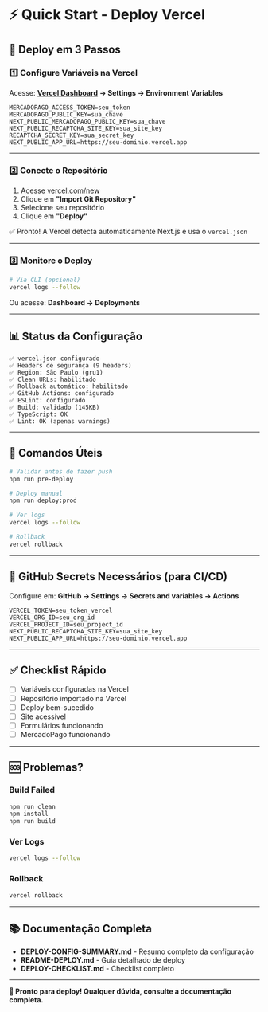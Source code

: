 # ⚡ Quick Start - Deploy Vercel

## 🚀 Deploy em 3 Passos

### 1️⃣ Configure Variáveis na Vercel

Acesse: **[Vercel Dashboard](https://vercel.com) → Settings → Environment Variables**

```env
MERCADOPAGO_ACCESS_TOKEN=seu_token
MERCADOPAGO_PUBLIC_KEY=sua_chave
NEXT_PUBLIC_MERCADOPAGO_PUBLIC_KEY=sua_chave
NEXT_PUBLIC_RECAPTCHA_SITE_KEY=sua_site_key
RECAPTCHA_SECRET_KEY=sua_secret_key
NEXT_PUBLIC_APP_URL=https://seu-dominio.vercel.app
```

---

### 2️⃣ Conecte o Repositório

1. Acesse [vercel.com/new](https://vercel.com/new)
2. Clique em **"Import Git Repository"**
3. Selecione seu repositório
4. Clique em **"Deploy"**

✅ Pronto! A Vercel detecta automaticamente Next.js e usa o `vercel.json`

---

### 3️⃣ Monitore o Deploy

```bash
# Via CLI (opcional)
vercel logs --follow
```

Ou acesse: **Dashboard → Deployments**

---

## 📊 Status da Configuração

```
✅ vercel.json configurado
✅ Headers de segurança (9 headers)
✅ Region: São Paulo (gru1)
✅ Clean URLs: habilitado
✅ Rollback automático: habilitado
✅ GitHub Actions: configurado
✅ ESLint: configurado
✅ Build: validado (145KB)
✅ TypeScript: OK
✅ Lint: OK (apenas warnings)
```

---

## 🎯 Comandos Úteis

```bash
# Validar antes de fazer push
npm run pre-deploy

# Deploy manual
npm run deploy:prod

# Ver logs
vercel logs --follow

# Rollback
vercel rollback
```

---

## 🔐 GitHub Secrets Necessários (para CI/CD)

Configure em: **GitHub → Settings → Secrets and variables → Actions**

```
VERCEL_TOKEN=seu_token_vercel
VERCEL_ORG_ID=seu_org_id
VERCEL_PROJECT_ID=seu_project_id
NEXT_PUBLIC_RECAPTCHA_SITE_KEY=sua_site_key
NEXT_PUBLIC_APP_URL=https://seu-dominio.vercel.app
```

---

## ✅ Checklist Rápido

- [ ] Variáveis configuradas na Vercel
- [ ] Repositório importado na Vercel
- [ ] Deploy bem-sucedido
- [ ] Site acessível
- [ ] Formulários funcionando
- [ ] MercadoPago funcionando

---

## 🆘 Problemas?

### Build Failed
```bash
npm run clean
npm install
npm run build
```

### Ver Logs
```bash
vercel logs --follow
```

### Rollback
```bash
vercel rollback
```

---

## 📚 Documentação Completa

- **DEPLOY-CONFIG-SUMMARY.md** - Resumo completo da configuração
- **README-DEPLOY.md** - Guia detalhado de deploy
- **DEPLOY-CHECKLIST.md** - Checklist completo

---

**🚀 Pronto para deploy! Qualquer dúvida, consulte a documentação completa.**

